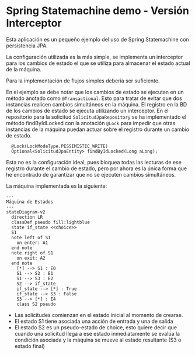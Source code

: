 # Spring Statemachine demo - Versión Interceptor

Esta aplicación es un pequeño ejemplo del uso de Spring Statemachine con persistencia JPA.

La configuración utilizada es la más simple, se implementa un interceptor para los cambios de estado el
que se utiliza para almacenar el estado actual de la máquina.

Para la implementación de flujos simples debería ser suficiente.

En el ejemplo se debe notar que los cambios de estado se ejecutan en un método anotado como `@Transactional`.
Esto para tratar de evitar que dos instancias realicen cambios simultáneos en la máquina.
El registro en la BD de los cambios de estado se ejecuta utilizando un interceptor.
En el repositorio para la solicitud `SolicitudJpaRepository` se ha implementado el método findByIdLocked con la anotación `@Lock`
para impedir que otras instancias de la máquina puedan actuar sobre el registro durante un cambio de estado.
```
  @Lock(LockModeType.PESSIMISTIC_WRITE)
  Optional<SolicitudJpaEntity> findByIdLocked(Long aLong);
```
Esta no es la configuración ideal, pues bloquea todas las lecturas de ese registro durante el cambio de estado,
pero por ahora es la única forma que he encontrado de garantizar que no se ejecuten cambios simultáneos.

La máquina implementada es la siguiente:
```mermaid
---
Máquina de Estados
---
stateDiagram-v2
  direction LR
  classDef pseudo fill:lightblue
  state if_state <<choice>>
  S1
  note left of S1
    on enter: A1
  end note
  note right of S1
    on exit: A2
  end note
    [*] --> S1 : E0
    S1 --> S2 : E1
    S1 --> S3 : E2
    S2 --> if_state
    if_state --> [*] : True
    if_state --> S3 : False
    S3 --> [*] : E4
    class S2 pseudo
```

- Las solicitudes comienzan en el estado inicial al momento de crearse.
- El estado S1 tiene asociada una acción de entrada y una de salida
- El estado S2 es un pseudo-estado de choice, esto quiere decir que cuando una solicitud llega a ese estado inmediatamente se evalúa la condición asociada y la máquina se mueve al estado resultante (S3 o estado final)
